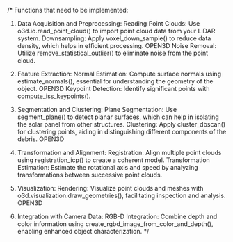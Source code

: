 /*
Functions that need to be implemented:


1. Data Acquisition and Preprocessing:
Reading Point Clouds: Use o3d.io.read_point_cloud() to import point cloud data from your LiDAR system.
Downsampling: Apply voxel_down_sample() to reduce data density, which helps in efficient processing. 
OPEN3D
Noise Removal: Utilize remove_statistical_outlier() to eliminate noise from the point cloud.

2. Feature Extraction:
Normal Estimation: Compute surface normals using estimate_normals(), essential for understanding the geometry of the object. 
OPEN3D
Keypoint Detection: Identify significant points with compute_iss_keypoints().

3. Segmentation and Clustering:
Plane Segmentation: Use segment_plane() to detect planar surfaces, which can help in isolating the solar panel from other structures.
Clustering: Apply cluster_dbscan() for clustering points, aiding in distinguishing different components of the debris. 
OPEN3D

4. Transformation and Alignment:
Registration: Align multiple point clouds using registration_icp() to create a coherent model.
Transformation Estimation: Estimate the rotational axis and speed by analyzing transformations between successive point clouds.

5. Visualization:
Rendering: Visualize point clouds and meshes with o3d.visualization.draw_geometries(), facilitating inspection and analysis. 
OPEN3D

6. Integration with Camera Data:
RGB-D Integration: Combine depth and color information using create_rgbd_image_from_color_and_depth(), enabling enhanced object characterization.
*/

